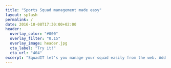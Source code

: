 ```yaml
---
title: "Sports Squad management made easy"
layout: splash
permalink: /
date: 2016-10-08T17:30:00+02:00
header:
  overlay_color: "#000"
  overlay_filter: "0.15"
  overlay_image: header.jpg
  cta_label: "Try it!"
  cta_url: "404"
excerpt: "SquadIT let's you manage your squad easily from the web. Add your team mate, and invite them to have a drink with you!"
---
```

